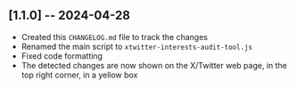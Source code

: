 ## [1.1.0] -- 2024-04-28

* Created this `CHANGELOG.md` file to track the changes
* Renamed the main script to `xtwitter-interests-audit-tool.js`
* Fixed code formatting
* The detected changes are now shown on the X/Twitter web page, in the top right corner, in a yellow box
